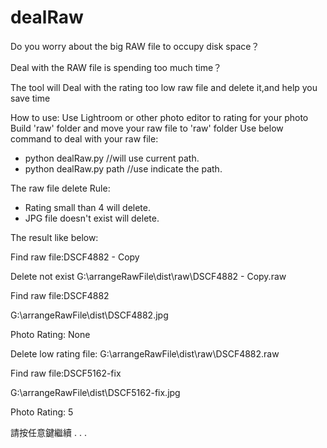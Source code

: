 # dealRaw
Do you worry about the big RAW file to occupy disk space？

Deal with the RAW file is spending too much time？

The tool will Deal with the rating too low raw file and delete it,and help you save time

How to use:
Use Lightroom or other photo editor to rating for your photo
Build 'raw' folder and move your raw file to 'raw' folder
Use below command to deal with your raw file:
- python dealRaw.py //will use current path.
- python dealRaw.py path //use indicate the path.


The raw file delete Rule:
- Rating small than 4 will delete.
- JPG file doesn't exist will delete.

The result like below:

Find raw file:DSCF4882 - Copy

Delete not exist G:\arrangeRawFile\dist\raw\DSCF4882 - Copy.raw


Find raw file:DSCF4882

G:\arrangeRawFile\dist\DSCF4882.jpg

Photo Rating: None

Delete low rating file: G:\arrangeRawFile\dist\raw\DSCF4882.raw


Find raw file:DSCF5162-fix

G:\arrangeRawFile\dist\DSCF5162-fix.jpg

Photo Rating: 5

請按任意鍵繼續 . . .
